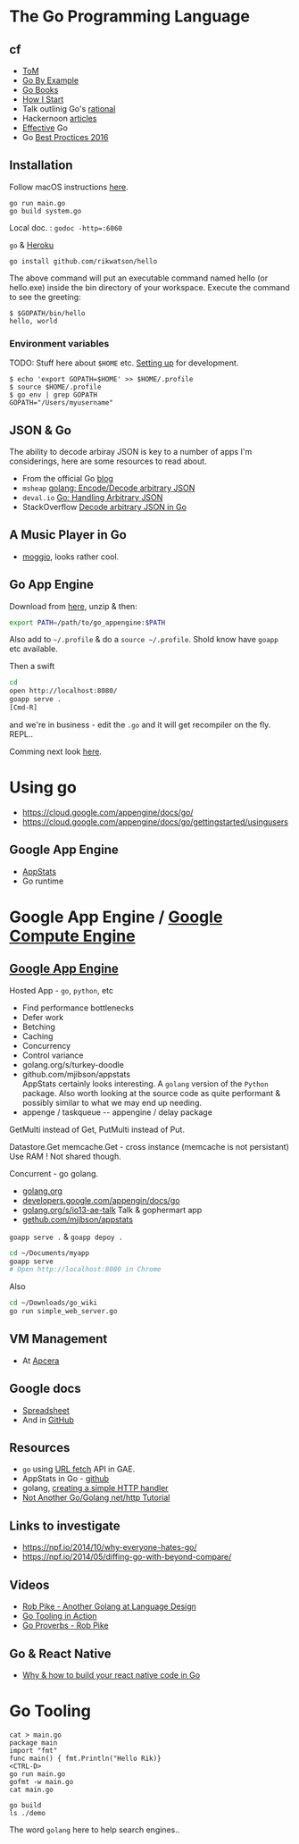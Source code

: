 #  The Go Programming Language

## cf

 * [ToM](http://taoofmac.com/space/dev/Golang)
 * [Go By Example](https://gobyexample.com/)
 * [Go Books](https://github.com/dariubs/GoBooks)
 * [How I Start](http://howistart.org/posts/go/1)
 * Talk outlinig Go's [rational](https://talks.golang.org/2012/splash.article)
 * Hackernoon [articles](https://hackernoon.com/tagged/golang)
 * [Effective](https://golang.org/doc/effective_go.html) Go
 * Go [Best Proctices 2016](https://peter.bourgon.org/go-best-practices-2016/)

## Installation

Follow macOS instructions [here](https://golang.org/doc/install).

```
go run main.go
go build system.go
```

Local doc. : `godoc -http=:6060`

`go` & [Heroku](https://devcenter.heroku.com/articles/getting-started-with-go#prepare-the-app)

```
go install github.com/rikwatson/hello
```

The above command will put an executable command named hello (or hello.exe) inside the bin directory of your workspace. Execute the command to see the greeting:

```
$ $GOPATH/bin/hello
hello, world
```

### Environment variables

TODO: Stuff here about `$HOME` etc. [Setting up](https://www.raulmurciano.com/articles/setting-up-go-for-development/) for development.

```
$ echo 'export GOPATH=$HOME' >> $HOME/.profile
$ source $HOME/.profile
$ go env | grep GOPATH
GOPATH="/Users/myusername"
```

## JSON & Go

The ability to decode arbiray JSON is key to a number of apps I'm considerings, here are some resources to read about.

 * From the official Go [blog](http://blog.golang.org/json-and-go)
 * `msheap` [golang: Encode/Decode arbitrary JSON](https://michaelheap.com/golang-encodedecode-arbitrary-json/)
 * `deval.io` [Go: Handling Arbitrary JSON](http://devel.io/2013/08/19/go-handling-arbitrary-json/)
 * StackOverflow [Decode arbitrary JSON in Go](http://stackoverflow.com/questions/30174220/)

## A Music Player in Go

 * [moggio](https://github.com/mjibson/moggio), looks rather cool.
 
## Go App Engine

Download from [here](https://cloud.google.com/appengine/downloads?hl=en#Google_App_Engine_SDK_for_Go), unzip & then:

```bash
export PATH=/path/to/go_appengine:$PATH
```

Also add to `~/.profile` & do a `source ~/.profile`. Shold know have `goapp` etc available.

Then a swift

```bash
cd 
open http://localhost:8080/
goapp serve .
[Cmd-R]
```

and we're in business - edit the `.go` and it will get recompiler on the fly. REPL..

Comming next look [here](https://cloud.google.com/appengine/docs/go/#creating_a_simple_http_handler).

# Using go

 * https://cloud.google.com/appengine/docs/go/
 * https://cloud.google.com/appengine/docs/go/gettingstarted/usingusers

## Google App Engine

 * [AppStats](https://github.com/mjibson/appstats)
 * Go runtime

# Google App Engine / [Google Compute Engine](https://cloud.google.com/compute/)

## [Google App Engine](https://cloud.google.com/appengine/docs/go/)

Hosted App - `go`, `python`, etc

 * Find performance bottlenecks
 * Defer work
 * Betching
 * Caching
 * Concurrency
 * Control variance
 * golang.org/s/turkey-doodle
 * github.com/mjibson/appstats  
   AppStats certainly looks interesting. A `golang` version of the `Python` package. Also worth looking at the source
   code as quite performant & possibly similar to what we may end up needing.
 * appenge / taskqueue -- appengine / delay package 

GetMulti instead of Get, PutMulti instead of Put.

Datastore.Get memcache.Get - cross instance (memcache is not persistant)
Use RAM ! Not shared though.

Concurrent - go golang.

 * [golang.org](golang.org)
 * [developers.google.com/appengin/docs/go](developers.google.com/appengin/docs/go)
 * [golang.org/s/io13-ae-talk](golang.org/s/io13-ae-talk) Talk & gophermart app
 * [gethub.com/mjibson/appstats](gethub.com/mjibson/appstats)
 

`goapp serve .` & `goapp depoy .`

```bash
cd ~/Documents/myapp
goapp serve
# Open http://localhost:8080 in Chrome
```

Also

```bash
cd ~/Downloads/go_wiki
go run simple_web_server.go
``` 

## VM Management

 * At [Apcera](https://www.apcera.com/blog/using-golang-virtual-machine-management)

## Google docs

 * [Spreadsheet](https://developers.google.com/sheets/api/quickstart/go)
 * And in [GitHub](https://github.com/Iwark/spreadsheet)

## Resources

 * `go` using [URL fetch](https://cloud.google.com/appengine/docs/go/urlfetch/) API in GAE.
 * AppStats in Go - [github](https://github.com/mjibson/appstats) 
 * golang, [creating a simple HTTP handler](https://cloud.google.com/appengine/docs/go/#creating_a_simple_http_handler)
 * [Not Another Go/Golang net/http Tutorial](http://soryy.com/blog/2014/not-another-go-net-http-tutorial/)


## Links to investigate

 * https://npf.io/2014/10/why-everyone-hates-go/
 * https://npf.io/2014/05/diffing-go-with-beyond-compare/

## Videos

 * [Rob Pike - Another Golang at Language Design](https://www.youtube.com/watch?v=uQgWP7zM6mU)
 * [Go Tooling in Action](https://www.youtube.com/watch?v=uBjoTxosSys&t=399s)
 * [Go Proverbs - Rob Pike](https://www.youtube.com/watch?v=PAAkCSZUG1c)

## Go & React Native

 * [Why & how to build your react native code in Go](https://hackernoon.com/react-native-why-and-how-to-build-your-native-code-in-go-9fee492f0daa#.l9jnfmp94)


# Go Tooling

```
cat > main.go
package main
import "fmt"
func main() { fmt.Println("Hello Rik)}
<CTRL-D>
go run main.go
gofmt -w main.go
cat main.go

go build
ls ./demo
```

The word `golang` here to help search engines..